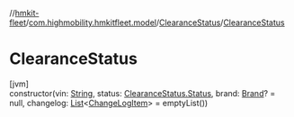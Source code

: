 //[hmkit-fleet](../../../index.md)/[com.highmobility.hmkitfleet.model](../index.md)/[ClearanceStatus](index.md)/[ClearanceStatus](-clearance-status.md)

# ClearanceStatus

[jvm]\
constructor(vin: [String](https://kotlinlang.org/api/latest/jvm/stdlib/kotlin-stdlib/kotlin/-string/index.html), status: [ClearanceStatus.Status](-status/index.md), brand: [Brand](../-brand/index.md)? = null, changelog: [List](https://kotlinlang.org/api/latest/jvm/stdlib/kotlin-stdlib/kotlin.collections/-list/index.html)&lt;[ChangeLogItem](../-change-log-item/index.md)&gt; = emptyList())
